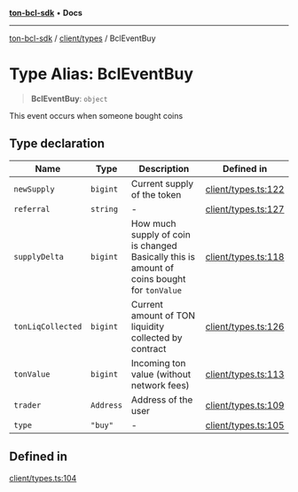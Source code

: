 [**ton-bcl-sdk**](../../../README.md) • **Docs**

***

[ton-bcl-sdk](../../../modules.md) / [client/types](../README.md) / BclEventBuy

# Type Alias: BclEventBuy

> **BclEventBuy**: `object`

This event occurs when someone bought coins

## Type declaration

| Name | Type | Description | Defined in |
| ------ | ------ | ------ | ------ |
| `newSupply` | `bigint` | Current supply of the token | [client/types.ts:122](https://github.com/ton-fun-tech/ton-bcl-sdk/blob/dd5e1aad56460b504ee72a0e5d189cd8ce611083/src/client/types.ts#L122) |
| `referral` | `string` | - | [client/types.ts:127](https://github.com/ton-fun-tech/ton-bcl-sdk/blob/dd5e1aad56460b504ee72a0e5d189cd8ce611083/src/client/types.ts#L127) |
| `supplyDelta` | `bigint` | How much supply of coin is changed Basically this is amount of coins bought for `tonValue` | [client/types.ts:118](https://github.com/ton-fun-tech/ton-bcl-sdk/blob/dd5e1aad56460b504ee72a0e5d189cd8ce611083/src/client/types.ts#L118) |
| `tonLiqCollected` | `bigint` | Current amount of TON liquidity collected by contract | [client/types.ts:126](https://github.com/ton-fun-tech/ton-bcl-sdk/blob/dd5e1aad56460b504ee72a0e5d189cd8ce611083/src/client/types.ts#L126) |
| `tonValue` | `bigint` | Incoming ton value (without network fees) | [client/types.ts:113](https://github.com/ton-fun-tech/ton-bcl-sdk/blob/dd5e1aad56460b504ee72a0e5d189cd8ce611083/src/client/types.ts#L113) |
| `trader` | `Address` | Address of the user | [client/types.ts:109](https://github.com/ton-fun-tech/ton-bcl-sdk/blob/dd5e1aad56460b504ee72a0e5d189cd8ce611083/src/client/types.ts#L109) |
| `type` | `"buy"` | - | [client/types.ts:105](https://github.com/ton-fun-tech/ton-bcl-sdk/blob/dd5e1aad56460b504ee72a0e5d189cd8ce611083/src/client/types.ts#L105) |

## Defined in

[client/types.ts:104](https://github.com/ton-fun-tech/ton-bcl-sdk/blob/dd5e1aad56460b504ee72a0e5d189cd8ce611083/src/client/types.ts#L104)
